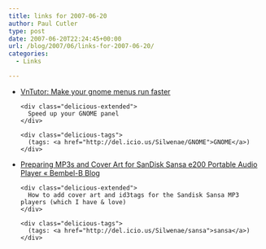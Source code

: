 ```yaml
---
title: links for 2007-06-20
author: Paul Cutler
type: post
date: 2007-06-20T22:24:45+00:00
url: /blog/2007/06/links-for-2007-06-20/
categories:
  - Links

---
```

<ul class="delicious">
  <li>
    <div class="delicious-link">
      <a href="http://vntutor.blogspot.com/2007/06/make-your-gnome-menus-run-faster.html">VnTutor: Make your gnome menus run faster</a>
    </div>
    
    <div class="delicious-extended">
      Speed up your GNOME panel
    </div>
    
    <div class="delicious-tags">
      (tags: <a href="http://del.icio.us/Silwenae/GNOME">GNOME</a>)
    </div>
  </li>
  
  <li>
    <div class="delicious-link">
      <a href="http://bembelbee.wordpress.com/2007/04/29/preparing-mp3s-and-cover-art-for-sandisk-sansa-e200-portable-audio-player/">Preparing MP3s and Cover Art for SanDisk Sansa e200 Portable Audio Player « Bembel-B Blog</a>
    </div>
    
    <div class="delicious-extended">
      How to add cover art and id3tags for the Sandisk Sansa MP3 players (which I have & love)
    </div>
    
    <div class="delicious-tags">
      (tags: <a href="http://del.icio.us/Silwenae/sansa">sansa</a>)
    </div>
  </li>
</ul>